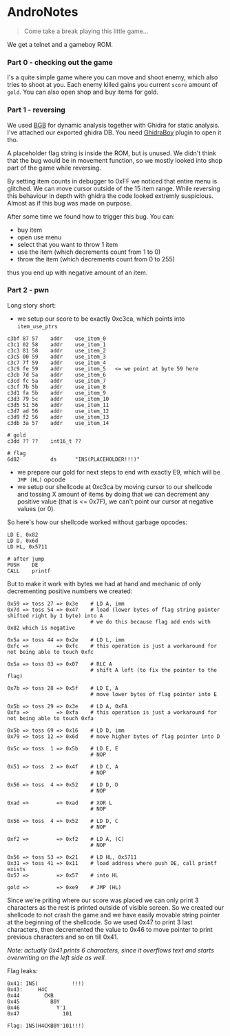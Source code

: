 # AndroNotes

> Come take a break playing this little game...

We get a telnet and a gameboy ROM.

### Part 0 - checking out the game

I's a quite simple game where you can move and shoot enemy, which also tries to shoot at you.
Each enemy killed gains you current `score` amount of `gold`. You can also open shop and buy items for gold.

### Part 1 - reversing

We used [BGB](https://bgb.bircd.org) for dynamic analysis together with Ghidra for static analysis. I've attached our exported ghidra DB.
You need [GhidraBoy](https://github.com/Gekkio/GhidraBoy) plugin to open it tho.

A placeholder flag string is inside the ROM, but is unused. We didn't think that the bug would be in movement function,
so we mostly looked into shop part of the game while reversing.

By setting item counts in debugger to 0xFF we noticed that entire menu is glitched. We can move cursor outside of the 15 item range.
While reversing this behaviour in depth with ghidra the code looked extremly suspicious. Almost as if this bug was made on purpose.

After some time we found how to trigger this bug. You can:

- buy item
- open use menu
- select that you want to throw 1 item
- use the item (which decrements count from 1 to 0)
- throw the item (which decrements count from 0 to 255)

thus you end up with negative amount of an item.

### Part 2 - pwn

Long story short:

- we setup our score to be exactly 0xc3ca, which points into `item_use_ptrs`

```
c3bf 87 57    addr    use_item_0
c3c1 02 58    addr    use_item_1
c3c3 81 58    addr    use_item_2
c3c5 00 59    addr    use_item_3
c3c7 7f 59    addr    use_item_4
c3c9 fe 59    addr    use_item_5   <= we point at byte 59 here
c3cb 7d 5a    addr    use_item_6
c3cd fc 5a    addr    use_item_7
c3cf 7b 5b    addr    use_item_8
c3d1 fa 5b    addr    use_item_9
c3d3 79 5c    addr    use_item_10
c3d5 51 56    addr    use_item_11
c3d7 ad 56    addr    use_item_12
c3d9 f2 56    addr    use_item_13
c3db 3a 57    addr    use_item_14

# gold
c3dd ?? ??    int16_t ??

# flag
6d82          ds      "INS(PLACEHOLDER!!!)"
```

- we prepare our gold for next steps to end with exactly E9, which will be `JMP (HL)` opcode
- we setup our shellcode at 0xc3ca by moving cursor to our shellcode and tossing X amount of items
by doing that we can decrement any positive value (that is <= 0x7F), we can't point our cursor at negative values (or 0).

So here's how our shellcode worked without garbage opcodes:

```
LD E, 0x82
LD D, 0x6d
LD HL, 0x5711

# after jump
PUSH    DE
CALL    printf
```

But to make it work with bytes we had at hand and mechanic of only decrementing positive numbers we created:

```
0x59 => toss 27 => 0x3e    # LD A, imm
0x7d => toss 54 => 0x47    # load (lower bytes of flag string pointer shifted right by 1 byte) into A
                           # we do this because flag add ends with 0x82 which is negative

0x5a => toss 44 => 0x2e    # LD L, imm
0xfc =>         => 0xfc    # this operation is just a workaround for not being able to touch 0xfc

0x5a => toss 83 => 0x07    # RLC A
                           # shift A left (to fix the pointer to the flag)

0x7b => toss 28 => 0x5f    # LD E, A
                           # move lower bytes of flag pointer into E

0x5b => toss 29 => 0x3e    # LD A, 0xFA
0xfa =>         => 0xfa    # this operation is just a workaround for not being able to touch 0xfa

0x5b => toss 69 => 0x16    # LD D, imm
0x79 => toss 12 => 0x6d    # move higher bytes of flag pointer into D

0x5c => toss  1 => 0x5b    # LD E, E
                           # NOP

0x51 => toss  2 => 0x4f    # LD C, A
                           # NOP

0x56 => toss  4 => 0x52    # LD D, D
                           # NOP

0xad =>         => 0xad    # XOR L
                           # NOP

0x56 => toss  4 => 0x52    # LD D, C
                           # NOP

0xf2 =>         => 0xf2    # LD A, (C)
                           # NOP

0x56 => toss 53 => 0x21    # LD HL, 0x5711
0x31 => toss 41 => 0x11    # load address where push DE, call printf exists
0x57 =>         => 0x57    # into HL

gold =>         => 0xe9    # JMP (HL)
```

Since we're priting where our score was placed we can only print 3 characters as the rest is printed outside of visible screen.
So we created our shellcode to not crash the game and we have easily movable string pointer at the beginning of the shellcode.
So we used 0x47 to print 3 last characters, then decremented the value to 0x46 to move pointer to print previous characters and so on till 0x41.

*Note: actually 0x41 prints 6 characters, since it overflows text and starts overwriting on the left side as well.*

Flag leaks:

```
0x41: INS(           !!!)
0x43:     H4C
0x44        CKB
0x45          B0Y
0x46            Y'1
0x47              101

Flag: INS(H4CKB0Y'101!!!)
```
